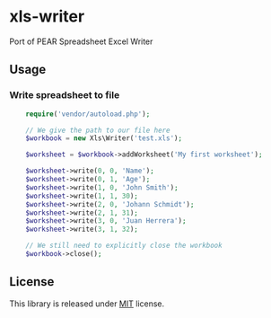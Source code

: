 # xls-writer
Port of PEAR Spreadsheet Excel Writer

## Usage

### Write spreadsheet to file
```php
    require('vendor/autoload.php');

    // We give the path to our file here
    $workbook = new Xls\Writer('test.xls');

    $worksheet = $workbook->addWorksheet('My first worksheet');

    $worksheet->write(0, 0, 'Name');
    $worksheet->write(0, 1, 'Age');
    $worksheet->write(1, 0, 'John Smith');
    $worksheet->write(1, 1, 30);
    $worksheet->write(2, 0, 'Johann Schmidt');
    $worksheet->write(2, 1, 31);
    $worksheet->write(3, 0, 'Juan Herrera');
    $worksheet->write(3, 1, 32);

    // We still need to explicitly close the workbook
    $workbook->close();
```

## License
This library is released under [MIT](http://www.tldrlegal.com/license/mit-license) license.
